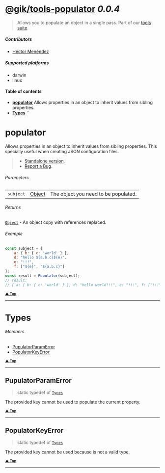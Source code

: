 # [@gik/tools-populator](http://gik.mx) *0.0.4*
> Allows you to populate an object in a single pass. Part of our [tools suite](https://github.com/gikmx/tools).

##### Contributors
- [Héctor Menéndez](mailto:hector@gik.mx) []()

##### Supported platforms
- darwin
- linux

#### <a name="table-of-contents"></a> Table of contents
- **[populator](#populator)** Allows properties in an object to inherit values from sibling properties.
- **[Types](#Types)** ``


# <a name="populator"></a> populator

Allows properties in an object to inherit values from sibling properties.
This specially useful when creating JSON configuration files.
> - [Standalone version](https://github.com/gikmx/tools-streamer).
> - [Report a Bug](https://github.com/gikmx/tools-streamer/issues).

###### Parameters
<table>
    <tr>
        <td style="white-space: nowrap;">
            <code>subject</code>
        </td>
        <td style="white-space: nowrap;">
                <a href="#Object">Object</a>
        </td>
        <td>The object you need to be populated.</td>
    </tr>
</table>


###### Returns
 [`Object`](#Object) <span style="font-weight:normal"> - An object copy with references replaced.</span>
###### Example 
```js
const subject = {
    a: { b: { c: 'world' } },
    d: "hello ${a.b.c}${e}",
    e: "!!!",
    f: ["${e}", "${a.b.c}"]
};
const result = Populator(subject);
// result:
// { a: { b: { c: 'world' } }, d: "hello world!!!", e: "!!!", f: ["!!!", "world"] };
```

<small>**[▲ Top](#table-of-contents)**</small>

---

# <a name="Types"></a> Types

###### Members

- [PupulatorParamError](#Types.PupulatorParamError)
- [PopulatorKeyError](#Types.PopulatorKeyError)

<small>**[▲ Top](#table-of-contents)**</small>

---

## <a name="Types.PupulatorParamError"></a> PupulatorParamError
> static  typedef of [`Types`](#Types)


The provided key cannot be used to populate the current property.



<small>**[▲ Top](#Types)**</small>

---

## <a name="Types.PopulatorKeyError"></a> PopulatorKeyError
> static  typedef of [`Types`](#Types)


The provided key cannot be used because is not a valid type.



<small>**[▲ Top](#Types)**</small>

---

